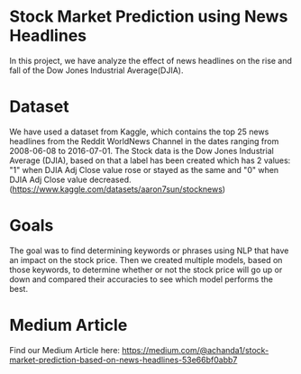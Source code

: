 # Stock Market Prediction using News Headlines
In this project, we have analyze the effect of news headlines on the rise and fall of the Dow Jones Industrial Average(DJIA). 
# Dataset 
We have used a dataset from Kaggle, which contains the top 25 news headlines from the Reddit WorldNews Channel in the dates ranging from 2008-06-08 to 2016-07-01.
The Stock data is the Dow Jones Industrial Average (DJIA), based on that a label has been created which has 2 values: "1" when DJIA Adj Close value rose or stayed as the same and "0" when DJIA Adj Close value decreased. (https://www.kaggle.com/datasets/aaron7sun/stocknews)
# Goals 
The goal was to find determining keywords or phrases using NLP that have an impact on the stock price. Then we created multiple models, based on those keywords, to determine whether or not the stock price will go up or down and compared their accuracies to see which model performs the best.
# Medium Article
Find our Medium Article here: https://medium.com/@achanda1/stock-market-prediction-based-on-news-headlines-53e66bf0abb7

